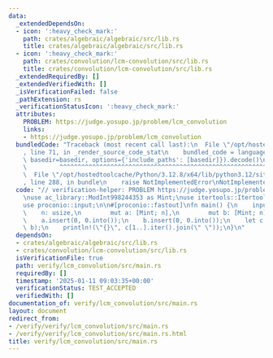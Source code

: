 ```yaml
---
data:
  _extendedDependsOn:
  - icon: ':heavy_check_mark:'
    path: crates/algebraic/algebraic/src/lib.rs
    title: crates/algebraic/algebraic/src/lib.rs
  - icon: ':heavy_check_mark:'
    path: crates/convolution/lcm-convolution/src/lib.rs
    title: crates/convolution/lcm-convolution/src/lib.rs
  _extendedRequiredBy: []
  _extendedVerifiedWith: []
  _isVerificationFailed: false
  _pathExtension: rs
  _verificationStatusIcon: ':heavy_check_mark:'
  attributes:
    PROBLEM: https://judge.yosupo.jp/problem/lcm_convolution
    links:
    - https://judge.yosupo.jp/problem/lcm_convolution
  bundledCode: "Traceback (most recent call last):\n  File \"/opt/hostedtoolcache/Python/3.12.8/x64/lib/python3.12/site-packages/onlinejudge_verify/documentation/build.py\"\
    , line 71, in _render_source_code_stat\n    bundled_code = language.bundle(stat.path,\
    \ basedir=basedir, options={'include_paths': [basedir]}).decode()\n          \
    \         ^^^^^^^^^^^^^^^^^^^^^^^^^^^^^^^^^^^^^^^^^^^^^^^^^^^^^^^^^^^^^^^^^^^^^^^^^^^^^^^^^\n\
    \  File \"/opt/hostedtoolcache/Python/3.12.8/x64/lib/python3.12/site-packages/onlinejudge_verify/languages/rust.py\"\
    , line 288, in bundle\n    raise NotImplementedError\nNotImplementedError\n"
  code: "// verification-helper: PROBLEM https://judge.yosupo.jp/problem/lcm_convolution\n\
    \nuse ac_library::ModInt998244353 as Mint;\nuse itertools::Itertools;\nuse lcm_convolution::lcm_convolution;\n\
    use proconio::input;\n\n#[proconio::fastout]\nfn main() {\n    input! {\n    \
    \    n: usize,\n        mut a: [Mint; n],\n        mut b: [Mint; n],\n    }\n\
    \    a.insert(0, 0.into());\n    b.insert(0, 0.into());\n    let c = lcm_convolution(a,\
    \ b);\n    println!(\"{}\", c[1..].iter().join(\" \"));\n}\n"
  dependsOn:
  - crates/algebraic/algebraic/src/lib.rs
  - crates/convolution/lcm-convolution/src/lib.rs
  isVerificationFile: true
  path: verify/lcm_convolution/src/main.rs
  requiredBy: []
  timestamp: '2025-01-11 09:03:35+00:00'
  verificationStatus: TEST_ACCEPTED
  verifiedWith: []
documentation_of: verify/lcm_convolution/src/main.rs
layout: document
redirect_from:
- /verify/verify/lcm_convolution/src/main.rs
- /verify/verify/lcm_convolution/src/main.rs.html
title: verify/lcm_convolution/src/main.rs
---
```

